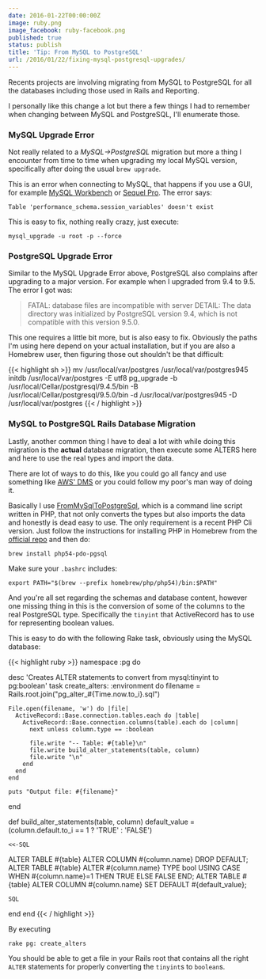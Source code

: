 ```yaml
---
date: 2016-01-22T00:00:00Z
image: ruby.png
image_facebook: ruby-facebook.png
published: true
status: publish
title: 'Tip: From MySQL to PostgreSQL'
url: /2016/01/22/fixing-mysql-postgresql-upgrades/
---
```


Recents projects are involving migrating from MySQL to PostgreSQL for all the databases including those used in Rails and Reporting.

I personally like this change a lot but there a few things I had to remember when changing between MySQL and PostgreSQL, I'll enumerate those.

### MySQL Upgrade Error

Not really related to a *MySQL->PostgreSQL* migration but more a thing I encounter from time to time when upgrading my local MySQL version, specifically after doing the usual ```brew upgrade```.

This is an error when connecting to MySQL, that happens if you use a GUI, for example [MySQL Workbench](https://www.mysql.com/products/workbench/) or [Sequel Pro](http://www.sequelpro.com/). The error says:

`Table 'performance_schema.session_variables' doesn't exist`

This is easy to fix, nothing really crazy, just execute:

`mysql_upgrade -u root -p --force`

### PostgreSQL Upgrade Error

Similar to the MySQL Upgrade Error above, PostgreSQL also complains after upgrading to a major version. For example when I upgraded from 9.4 to 9.5. The error I got was:

> FATAL:  database files are incompatible with server
> DETAIL:  The data directory was initialized by PostgreSQL version 9.4, which is not compatible with this version 9.5.0.

This one requires a little bit more, but is also easy to fix. Obviously the paths I'm using here depend on your actual installation, but if you are also a Homebrew user, then figuring those out shouldn't be that difficult:

{{< highlight sh >}}
mv /usr/local/var/postgres /usr/local/var/postgres945
initdb /usr/local/var/postgres -E utf8
pg_upgrade -b /usr/local/Cellar/postgresql/9.4.5/bin -B /usr/local/Cellar/postgresql/9.5.0/bin -d /usr/local/var/postgres945 -D /usr/local/var/postgres
{{< / highlight >}}

### MySQL to PostgreSQL Rails Database Migration

Lastly, another common thing I have to deal a lot with while doing this migration is the **actual** database migration, then execute some ALTERS here and here to use the real types and import the data.

There are lot of ways to do this, like you could go all fancy and use something like [AWS' DMS](https://aws.amazon.com/dms/) or you could follow my poor's man way of doing it.

Basically I use [FromMySqlToPostgreSql](https://github.com/AnatolyUss/FromMySqlToPostgreSql), which is a command line script written in PHP, that not only converts the types but also imports the data and honestly is dead easy to use. The only requirement is a recent PHP Cli version. Just follow the instructions for installing PHP in Homebrew from the [official repo](https://github.com/Homebrew/homebrew-php) and then do:

```brew install php54-pdo-pgsql```

Make sure your `.bashrc` includes:

```export PATH="$(brew --prefix homebrew/php/php54)/bin:$PATH"```

And you're all set regarding the schemas and database content, however one missing thing in this is the conversion of some of the columns to the real PostgreSQL type. Specifically the `tinyint` that ActiveRecord has to use for representing boolean values.

This is easy to do with the following Rake task, obviously using the MySQL database:

{{< highlight ruby >}}
namespace :pg do

  desc 'Creates ALTER statements to convert from mysql:tinyint to pg:boolean'
  task create_alters: :environment do
    filename = Rails.root.join("pg_alter_#{Time.now.to_i}.sql")

    File.open(filename, 'w') do |file|
      ActiveRecord::Base.connection.tables.each do |table|
        ActiveRecord::Base.connection.columns(table).each do |column|
          next unless column.type == :boolean

          file.write "-- Table: #{table}\n"
          file.write build_alter_statements(table, column)
          file.write "\n"
        end
      end
    end

    puts "Output file: #{filename}"
  end

 def build_alter_statements(table, column)
    default_value = (column.default.to_i == 1 ? 'TRUE' : 'FALSE')

    <<-SQL
ALTER TABLE #{table} ALTER COLUMN #{column.name} DROP DEFAULT;
ALTER TABLE #{table} ALTER #{column.name} TYPE bool USING CASE WHEN #{column.name}=1 THEN TRUE ELSE FALSE END;
ALTER TABLE #{table} ALTER COLUMN #{column.name} SET DEFAULT #{default_value};

    SQL
  end
end
{{< / highlight >}}

By executing

```rake pg: create_alters```

You should be able to get a file in your Rails root that contains all the right `ALTER` statements for properly converting the `tinyint`s to `boolean`s.
